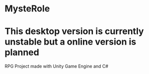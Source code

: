 # MysteRole

# This desktop version is currently unstable but a online version is planned

RPG Project made with Unity Game Engine and C#    

